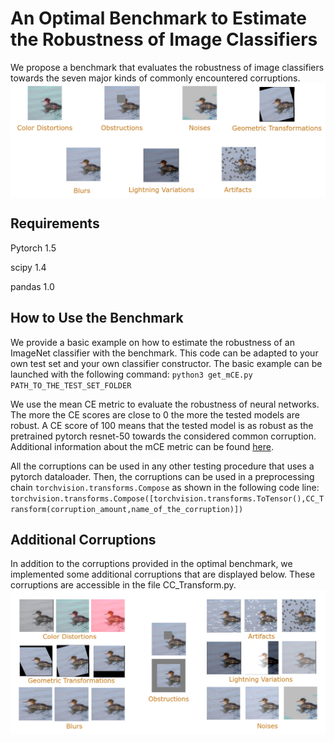 # An Optimal Benchmark to Estimate the Robustness of Image Classifiers
We propose a benchmark that evaluates the robustness of image classifiers towards the seven major kinds of commonly encountered corruptions.
<img align="center" src="illustrations/Optimal_Bench.png" width="900">

## Requirements
Pytorch 1.5

scipy 1.4

pandas 1.0

## How to Use the Benchmark
We provide a basic example on how to estimate the robustness of an ImageNet classifier with the benchmark.
This code can be adapted to your own test set and your own classifier constructor.
The basic example can be launched with the following command:
`python3 get_mCE.py PATH_TO_THE_TEST_SET_FOLDER`

We use the mean CE metric to evaluate the robustness of neural networks.
The more the CE scores are close to 0 the more the tested models are robust.
A CE score of 100 means that the tested model is as robust as the pretrained pytorch resnet-50 towards the considered common corruption.
Additional information about the mCE metric can be found [here](https://arxiv.org/pdf/1903.12261.pdf).

All the corruptions can be used in any other testing procedure that uses a pytorch dataloader.
Then, the corruptions can be used in a preprocessing chain `torchvision.transforms.Compose` as shown in the following code line:
`torchvision.transforms.Compose([torchvision.transforms.ToTensor(),CC_Transform(corruption_amount,name_of_the_corruption)])`

## Additional Corruptions
In addition to the corruptions provided in the optimal benchmark, we implemented some additional corruptions that are displayed below.
These corruptions are accessible in the file CC_Transform.py.
<img align="center" src="illustrations/Implemented_Corruptions.png" width="900">
